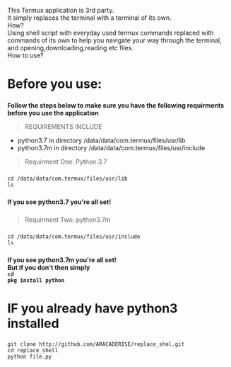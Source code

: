 This Termux application is 3rd party.
<br>
It simply replaces the terminal with a terminal of its own.
<br>
How?
<br>
Using shell script with everyday used termux commands replaced with commands of its own to help you navigate your way through
the terminal, and opening,downloading,reading etc files.
<br>
How to use?
<br>

# Before you use: #

### ###

__Follow the steps below to make sure you have the following requirments before you use the application__

> REQUIREMENTS INCLUDE <br>
- python3.7 in directory /data/data/com.termux/files/usr/lib
- python3.7m in directory /data/data/com.termux/files/usr/include

> Requirment One: Python 3.7
### ###
``` cd /data/data/com.termux/files/usr/lib ```
<br>
``` ls ```
### ###
__If you see python3.7 you're all set!__
### ###
> Requirment Two: python3.7m
### ###
``` cd /data/data/com.termux/files/usr/include ```
<br>
``` ls ```
### ###
__If you see python3.7m you're all set!__
<br>
__But if you don't then simply <br> ```cd``` <br> ```pkg install python```__

# IF you already have python3 installed #

### ###

```
git clone http://github.com/ARACADERISE/replace_shel.git
cd replace_shell
python file.py
```
